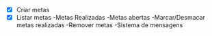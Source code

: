 - [x] Criar metas
- [x] Listar metas
    -Metas Realizadas
    -Metas abertas
-Marcar/Desmacar metas realizadas
-Remover metas
-Sistema de mensagens